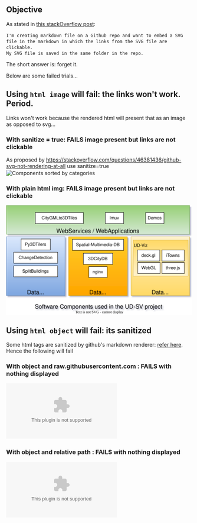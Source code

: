 ## Objective
As stated in [this stackOverflow post](https://stackoverflow.com/questions/70545385/github-markdown-svg-file-links-not-working):
```
I'm creating markdown file on a Github repo and want to embed a SVG 
file in the markdown in which the links from the SVG file are clickable.
My SVG file is saved in the same folder in the repo.
```
The short answer is: forget it.

Below are some failed trials...


## Using `html image` will fail: the links won't work. Period. 

Links won't work because the rendered html will present that as
an image as opposed to svg...

### With sanitize = true: FAILS image present but links are not clickable
As proposed by https://stackoverflow.com/questions/46381436/github-svg-not-rendering-at-all use sanitize=true
<img src="https://raw.githubusercontent.com/VCityTeam/UD-SV/master/SoftwareComponents/Diagrams/ComponentSortedByCategories.svg?sanitize=true"
     align=center
     alt="Components sorted by categories"
     width="600"
     border="0">
     
### With plain html img: FAILS image present but links are not clickable
<img src="SoftwareComponents/Diagrams/ComponentSortedByCategories.svg"
     align=center
     alt="Components sorted by categories"
     width="600"
     border="0">

## Using `html object` will fail: its sanitized
     
Some html tags are sanitized by github's markdown renderer: [refer here](https://github.com/github/markup/issues/245#issuecomment-682231577).
Hence the following will fail
     
### With object and raw.githubusercontent.com : FAILS with nothing displayed
<object type="data:image/svg+xml" data="https://raw.githubusercontent.com/VCityTeam/UD-SV/master/SoftwareComponents/Diagrams/ComponentSortedByCategories.svg"></object>

### With object and relative path : FAILS with nothing displayed
<object type="data:image/svg+xml" data="/SoftwareComponents/Diagrams/ComponentSortedByCategories.svg"></object>
